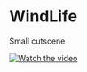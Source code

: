 # WindLife
 
 Small cutscene
 
[![Watch the video](https://user-images.githubusercontent.com/64444068/117833970-2b15b180-b24d-11eb-855b-2329c7d97dea.png)](https://drive.google.com/file/d/1MNMLNLR-eJirfvwkqj9hG6HMHvRflOJN/view?usp=sharing)

